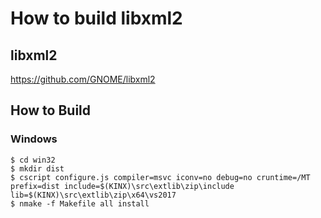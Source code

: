 # How to build libxml2

## libxml2

https://github.com/GNOME/libxml2

## How to Build

### Windows

```
$ cd win32
$ mkdir dist
$ cscript configure.js compiler=msvc iconv=no debug=no cruntime=/MT prefix=dist include=$(KINX)\src\extlib\zip\include lib=$(KINX)\src\extlib\zip\x64\vs2017
$ nmake -f Makefile all install
```
